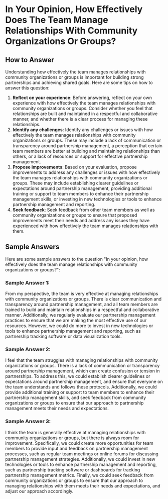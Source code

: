 In Your Opinion, How Effectively Does The Team Manage Relationships With Community Organizations Or Groups?
==================================================================================================================================

How to Answer
-------------

Understanding how effectively the team manages relationships with community organizations or groups is important for building strong partnerships and achieving shared goals. Here are some tips on how to answer this question:

1. **Reflect on your experience**: Before answering, reflect on your own experience with how effectively the team manages relationships with community organizations or groups. Consider whether you feel that relationships are built and maintained in a respectful and collaborative manner, and whether there is a clear process for managing these relationships.
2. **Identify any challenges**: Identify any challenges or issues with how effectively the team manages relationships with community organizations or groups. These may include a lack of communication or transparency around partnership management, a perception that certain team members are better at building and maintaining relationships than others, or a lack of resources or support for effective partnership management.
3. **Propose improvements**: Based on your evaluation, propose improvements to address any challenges or issues with how effectively the team manages relationships with community organizations or groups. These may include establishing clearer guidelines or expectations around partnership management, providing additional training or support to team members to enhance their partnership management skills, or investing in new technologies or tools to enhance partnership management and reporting.
4. **Seek feedback**: Seek feedback from other team members as well as community organizations or groups to ensure that proposed improvements meet their needs and address any issues they have experienced with how effectively the team manages relationships with them.

Sample Answers
--------------

Here are some sample answers to the question "In your opinion, how effectively does the team manage relationships with community organizations or groups?":

### Sample Answer 1:

From my perspective, the team is very effective at managing relationships with community organizations or groups. There is clear communication and transparency around partnership management, and all team members are trained to build and maintain relationships in a respectful and collaborative manner. Additionally, we regularly evaluate our partnership management practices to ensure that we are making the most effective use of our resources. However, we could do more to invest in new technologies or tools to enhance partnership management and reporting, such as partnership tracking software or data visualization tools.

### Sample Answer 2:

I feel that the team struggles with managing relationships with community organizations or groups. There is a lack of communication or transparency around partnership management, which can create confusion or tension in partnerships. To address this, we could establish clearer guidelines or expectations around partnership management, and ensure that everyone on the team understands and follows these protocols. Additionally, we could provide additional training or support to team members to enhance their partnership management skills, and seek feedback from community organizations or groups to ensure that our approach to partnership management meets their needs and expectations.

### Sample Answer 3:

I think the team is generally effective at managing relationships with community organizations or groups, but there is always room for improvement. Specifically, we could create more opportunities for team members to provide input and feedback on partnership management processes, such as regular team meetings or online forums for discussing partnership management strategies. Additionally, we could invest in new technologies or tools to enhance partnership management and reporting, such as partnership tracking software or dashboards for tracking partnership management metrics. Finally, we could seek feedback from community organizations or groups to ensure that our approach to managing relationships with them meets their needs and expectations, and adjust our approach accordingly.
